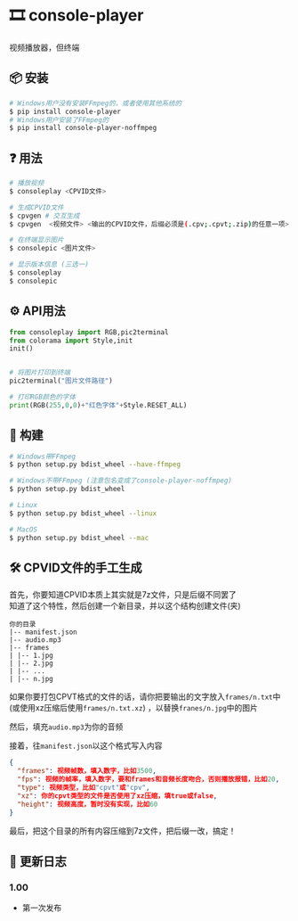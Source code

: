 # 🎞️ console-player
视频播放器，但终端

## 📦 安装
```bash
# Windows用户没有安装FFmpeg的，或者使用其他系统的
$ pip install console-player
# Windows用户安装了FFmpeg的
$ pip install console-player-noffmpeg
```

## ❓ 用法
```bash
# 播放视频
$ consoleplay <CPVID文件>

# 生成CPVID文件
$ cpvgen # 交互生成
$ cpvgen  <视频文件> <输出的CPVID文件，后缀必须是(.cpv;.cpvt;.zip)的任意一项> # 不让你选择文件的交互生成

# 在终端显示图片
$ consolepic <图片文件>

# 显示版本信息 (三选一)
$ consoleplay
$ consolepic
```

## ⚙️ API用法
```python
from consoleplay import RGB,pic2terminal
from colorama import Style,init
init()


# 将图片打印到终端
pic2terminal("图片文件路径")

# 打印RGB颜色的字体
print(RGB(255,0,0)+"红色字体"+Style.RESET_ALL)
```

## 🔨 构建
```bash
# Windows带FFmpeg
$ python setup.py bdist_wheel --have-ffmpeg

# Windows不带FFmpeg (注意包名变成了console-player-noffmpeg)
$ python setup.py bdist_wheel

# Linux
$ python setup.py bdist_wheel --linux

# MacOS
$ python setup.py bdist_wheel --mac
```

## 🛠️ CPVID文件的手工生成
首先，你要知道CPVID本质上其实就是7z文件，只是后缀不同罢了  
知道了这个特性，然后创建一个新目录，并以这个结构创建文件(夹)

```
你的目录
|-- manifest.json
|-- audio.mp3
|-- frames
| |-- 1.jpg
| |-- 2.jpg
| |-- ...
| |-- n.jpg
```

如果你要打包CPVT格式的文件的话，请你把要输出的文字放入`frames/n.txt`中 (或使用xz压缩后使用`frames/n.txt.xz`) ，以替换`franes/n.jpg`中的图片  

然后，填充`audio.mp3`为你的音频

接着，往`manifest.json`以这个格式写入内容  
```json
{
  "frames": 视频帧数，填入数字，比如3500,
  "fps": 视频的帧率，填入数字，要和frames和音频长度吻合，否则播放报错，比如20,
  "type": 视频类型，比如"cpvt"或"cpv",
  "xz": 你的cpvt类型的文件是否使用了xz压缩，填true或false,
  "height": 视频高度，暂时没有实现，比如60
}
```

最后，把这个目录的所有内容压缩到7z文件，把后缀一改，搞定！

## 📝 更新日志
### 1.00
- 第一次发布